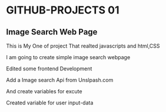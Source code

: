 # GITHUB-PROJECTS 01
## Image Search Web Page
This is My One of project That realted javascripts and html,CSS

I am going to create simple image search webpage

Edited some frontend Development

Add a Image search Api from Unslpash.com

And create variables for excute

Created variable for user input-data
